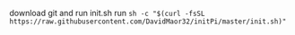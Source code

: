 download git and run init.sh
run `sh -c "$(curl -fsSL https://raw.githubusercontent.com/DavidMaor32/initPi/master/init.sh)"`
